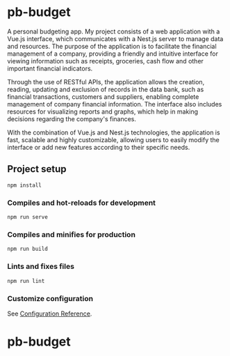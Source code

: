 # pb-budget
A personal budgeting app.
My project consists of a web application with a Vue.js interface, which communicates with a Nest.js server to manage data and resources. The purpose of the application is to facilitate the financial management of a company, providing a friendly and intuitive interface for viewing information such as receipts, groceries, cash flow and other important financial indicators.

Through the use of RESTful APIs, the application allows the creation, reading, updating and exclusion of records in the data bank, such as financial transactions, customers and suppliers, enabling complete management of company financial information. The interface also includes resources for visualizing reports and graphs, which help in making decisions regarding the company's finances.

With the combination of Vue.js and Nest.js technologies, the application is fast, scalable and highly customizable, allowing users to easily modify the interface or add new features according to their specific needs.
## Project setup
```
npm install
```

### Compiles and hot-reloads for development
```
npm run serve
```

### Compiles and minifies for production
```
npm run build
```

### Lints and fixes files
```
npm run lint
```

### Customize configuration
See [Configuration Reference](https://cli.vuejs.org/config/).
# pb-budget
